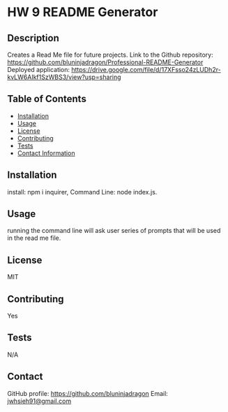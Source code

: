 # HW 9 README Generator

## Description

Creates a Read Me file for future projects.
Link to the Github repository: https://github.com/bluninjadragon/Professional-README-Generator
Deployed application: https://drive.google.com/file/d/17XFsso24zLUDh2r-kvLW6AIkf1SzWBS3/view?usp=sharing

## Table of Contents

- [Installation](#installation)
- [Usage](#usage)
- [License](#license)
- [Contributing](#contributing)
- [Tests](#tests)
- [Contact Information](#contact)

## Installation

install: npm i inquirer, Command Line: node index.js.

## Usage

running the command line will ask user series of prompts that will be used in the read me file.

## License

MIT

## Contributing

Yes

## Tests

N/A

## Contact

GitHub profile: https://github.com/bluninjadragon
Email: jwhsieh91@gmail.com
